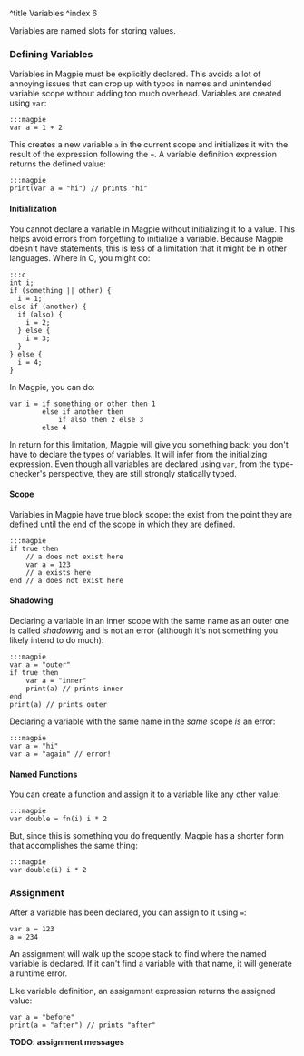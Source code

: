 ^title Variables
^index 6

Variables are named slots for storing values.

### Defining Variables

Variables in Magpie must be explicitly declared. This avoids a lot of annoying issues that can crop up with typos in names and unintended variable scope without adding too much overhead. Variables are created using `var`:

    :::magpie
    var a = 1 + 2

This creates a new variable `a` in the current scope and initializes it with the
result of the expression following the `=`. A variable definition expression returns the defined value:

    :::magpie
    print(var a = "hi") // prints "hi"

#### Initialization

You cannot declare a variable in Magpie without initializing it to a value. This helps avoid errors from forgetting to initialize a variable. Because Magpie doesn't have statements, this is less of a limitation that it might be in other languages. Where in C, you might do:

    :::c
    int i;
    if (something || other) {
      i = 1;
    else if (another) {
      if (also) {
        i = 2;
      } else {
        i = 3;
      }
    } else {
      i = 4;
    }

In Magpie, you can do:

    var i = if something or other then 1
            else if another then
                if also then 2 else 3
            else 4

In return for this limitation, Magpie will give you something back: you don't have to declare the types of variables. It will infer from the initializing expression. Even though all variables are declared using `var`, from the type-checker's perspective, they are still strongly statically typed.

#### Scope

Variables in Magpie have true block scope: the exist from the point they are defined until the end of the scope in which they are defined.

    :::magpie
    if true then
        // a does not exist here
        var a = 123
        // a exists here
    end // a does not exist here

#### Shadowing

Declaring a variable in an inner scope with the same name as an outer one is called *shadowing* and is not an error (although it's not something you likely intend to do much):

    :::magpie
    var a = "outer"
    if true then
        var a = "inner"
        print(a) // prints inner
    end
    print(a) // prints outer

Declaring a variable with the same name in the *same* scope *is* an error:

    :::magpie
    var a = "hi"
    var a = "again" // error!

#### Named Functions

You can create a function and assign it to a variable like any other value:

    :::magpie
    var double = fn(i) i * 2

But, since this is something you do frequently, Magpie has a shorter form that accomplishes the same thing:

    :::magpie
    var double(i) i * 2

### Assignment

After a variable has been declared, you can assign to it using `=`:

    var a = 123
    a = 234

An assignment will walk up the scope stack to find where the named variable is declared. If it can't find a variable with that name, it will generate a runtime error.

Like variable definition, an assignment expression returns the assigned value:

    var a = "before"
    print(a = "after") // prints "after"

**TODO: assignment messages**
